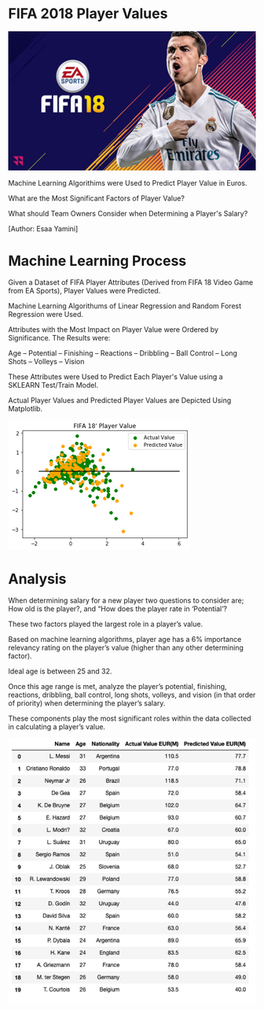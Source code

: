 # **FIFA 2018 Player Values**

![Images](Images/FIFA-18.jpg)

Machine Learning Algorithims were Used to Predict Player Value in Euros.

What are the Most Significant Factors of Player Value?

What should Team Owners Consider when Determining a Player's Salary?

[Author: Esaa Yamini]


# **Machine Learning Process**

Given a Dataset of FIFA Player Attributes (Derived from FIFA 18 Video Game from EA Sports), Player Values were Predicted.

Machine Learning Algorithums of Linear Regression and Random Forest Regression were Used.

Attributes with the Most Impact on Player Value were Ordered by Significance. The Results were:

  Age – Potential – Finishing – Reactions – Dribbling – Ball Control – Long Shots – Volleys – Vision
  
These Attributes were Used to Predict Each Player's Value using a SKLEARN Test/Train Model.

Actual Player Values and Predicted Player Values are Depicted Using Matplotlib. 

![Images](Images/plot.png)


# **Analysis**


When determining salary for a new player two questions to consider are; How old is the player?, and “How 	does the player rate in ‘Potential’?  

These two factors played the largest role in a player’s value.  	

Based on machine learning algorithms, player age has a 6% importance relevancy rating on the 	player’s value (higher than any other determining factor).  

Ideal age is between 25 and 32.  

Once this age range is met, analyze the player’s potential, finishing, reactions, dribbling, ball control, long shots, volleys, and vision (in that order of priority) when determining the player’s salary.  

These components 	play the most significant roles within the data collected in calculating a player’s value.


![Images](Images/image1.png)
